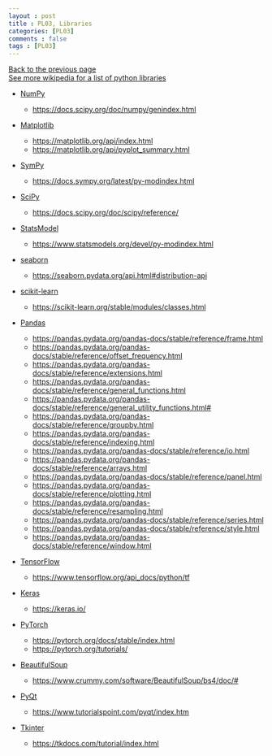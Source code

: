 ```yaml
---
layout : post
title : PL03, Libraries
categories: [PL03]
comments : false
tags : [PL03]
---
```

[Back to the previous page](https://userdyk-github.github.io/Study.html) <br>
<a href='https://en.wikipedia.org/wiki/List_of_Python_software' target="_blank">See more wikipedia for a list of python libraries</a><br>



- <a href='https://userdyk-github.github.io/pl03-topic02/PL03-Topic02-NumPy.html'>NumPy</a>
  - <a href='https://docs.scipy.org/doc/numpy/genindex.html' target="_blank">https://docs.scipy.org/doc/numpy/genindex.html</a>
  
- <a href='https://userdyk-github.github.io/pl03-topic02/PL03-Topic02-Matplotlib.html'>Matplotlib</a>
  - <a href='https://matplotlib.org/api/index.html' target="_blank">https://matplotlib.org/api/index.html</a>
  - <a href='https://matplotlib.org/api/pyplot_summary.html' target="_blank">https://matplotlib.org/api/pyplot_summary.html</a>
  
- <a href='https://userdyk-github.github.io/pl03-topic02/PL03-Topic02-SymPy.html'>SymPy</a>
  - <a href='https://docs.sympy.org/latest/py-modindex.html' target="_blank">https://docs.sympy.org/latest/py-modindex.html</a>
  
- <a href='https://userdyk-github.github.io/pl03-topic02/PL03-Topic02-SciPy.html'>SciPy</a>
  - <a href='https://docs.scipy.org/doc/scipy/reference/' target="_blank">https://docs.scipy.org/doc/scipy/reference/</a>
  
- <a href='https://userdyk-github.github.io/pl03-topic02/PL03-Topic02-StatsModel.html'>StatsModel</a>
  - <a href='https://www.statsmodels.org/devel/py-modindex.html' target="_blank">https://www.statsmodels.org/devel/py-modindex.html</a>
  
- <a href='https://userdyk-github.github.io/pl03-topic02/PL03-Topic02-seaborn.html'>seaborn</a>
  - <a href='https://seaborn.pydata.org/api.html#distribution-api' target="_blank">https://seaborn.pydata.org/api.html#distribution-api</a>
  
- <a href='https://userdyk-github.github.io/pl03-topic02/PL03-Topic02-scikit-learn.html'>scikit-learn</a>
  - <a href='https://scikit-learn.org/stable/modules/classes.html' target="_blank">https://scikit-learn.org/stable/modules/classes.html</a>
  
- <a href='https://userdyk-github.github.io/pl03-topic02/PL03-Topic02-Pandas.html'>Pandas</a>
  - <a href='https://pandas.pydata.org/pandas-docs/stable/reference/frame.html' target="_blank">https://pandas.pydata.org/pandas-docs/stable/reference/frame.html</a>
  - <a href='https://pandas.pydata.org/pandas-docs/stable/reference/offset_frequency.html' target="_blank">https://pandas.pydata.org/pandas-docs/stable/reference/offset_frequency.html</a>
  - <a href='https://pandas.pydata.org/pandas-docs/stable/reference/extensions.html' target="_blank">https://pandas.pydata.org/pandas-docs/stable/reference/extensions.html</a>
  - <a href='https://pandas.pydata.org/pandas-docs/stable/reference/general_functions.html' target="_blank">https://pandas.pydata.org/pandas-docs/stable/reference/general_functions.html</a>
  - <a href='https://pandas.pydata.org/pandas-docs/stable/reference/general_utility_functions.html#' target="_blank">https://pandas.pydata.org/pandas-docs/stable/reference/general_utility_functions.html#</a>
  - <a href='https://pandas.pydata.org/pandas-docs/stable/reference/groupby.html' target="_blank">https://pandas.pydata.org/pandas-docs/stable/reference/groupby.html</a>
  - <a href='https://pandas.pydata.org/pandas-docs/stable/reference/indexing.html' target="_blank">https://pandas.pydata.org/pandas-docs/stable/reference/indexing.html</a>
  - <a href='https://pandas.pydata.org/pandas-docs/stable/reference/io.html' target="_blank">https://pandas.pydata.org/pandas-docs/stable/reference/io.html</a>
  - <a href='https://pandas.pydata.org/pandas-docs/stable/reference/arrays.html' target="_blank">https://pandas.pydata.org/pandas-docs/stable/reference/arrays.html</a>
  - <a href='https://pandas.pydata.org/pandas-docs/stable/reference/panel.html' target="_blank">https://pandas.pydata.org/pandas-docs/stable/reference/panel.html</a>
  - <a href='https://pandas.pydata.org/pandas-docs/stable/reference/plotting.html' target="_blank">https://pandas.pydata.org/pandas-docs/stable/reference/plotting.html</a>
  - <a href='https://pandas.pydata.org/pandas-docs/stable/reference/resampling.html' target="_blank">https://pandas.pydata.org/pandas-docs/stable/reference/resampling.html</a>
  - <a href='https://pandas.pydata.org/pandas-docs/stable/reference/series.html' target="_blank">https://pandas.pydata.org/pandas-docs/stable/reference/series.html</a>
  - <a href='https://pandas.pydata.org/pandas-docs/stable/reference/style.html' target="_blank">https://pandas.pydata.org/pandas-docs/stable/reference/style.html</a>
  - <a href='https://pandas.pydata.org/pandas-docs/stable/reference/window.html' target="_blank">https://pandas.pydata.org/pandas-docs/stable/reference/window.html</a>
  
- <a href='https://userdyk-github.github.io/pl03-topic02/PL03-Topic02-TensorFlow.html'>TensorFlow</a>
  - <a href='https://www.tensorflow.org/api_docs/python/tf' target="_blank">https://www.tensorflow.org/api_docs/python/tf</a>
  
- <a href='https://userdyk-github.github.io/pl03-topic02/PL03-Topic02-Keras.html'>Keras</a>
  - <a href='https://keras.io/' target="_blank">https://keras.io/</a>
  
- <a href='https://userdyk-github.github.io/pl03-topic02/PL03-Topic02-PyTorch.html'>PyTorch</a>
  - <a href='https://pytorch.org/docs/stable/index.html' target="_blank">https://pytorch.org/docs/stable/index.html</a>
  - <a href='https://pytorch.org/tutorials/' target="_blank">https://pytorch.org/tutorials/</a>
  
- <a href='https://userdyk-github.github.io/pl03-topic02/PL03-Topic02-BeautifulSoup.html'>BeautifulSoup</a>
  - <a href='https://www.crummy.com/software/BeautifulSoup/bs4/doc/#' target="_blank">https://www.crummy.com/software/BeautifulSoup/bs4/doc/#</a>
  
- <a href='https://userdyk-github.github.io/pl03-topic02/PL03-Topic02-PyQt.html'>PyQt</a>
  - <a href='https://www.tutorialspoint.com/pyqt/index.htm' target="_blank">https://www.tutorialspoint.com/pyqt/index.htm</a>
  
- <a href='https://userdyk-github.github.io/pl03-topic02/PL03-Topic02-Tkinter.html'>Tkinter</a>
  - <a href='https://tkdocs.com/tutorial/index.html' target="_blank">https://tkdocs.com/tutorial/index.html</a>
